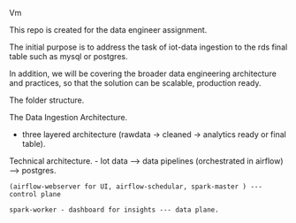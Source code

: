 Vm

This repo is created for the data engineer assignment.

 The initial purpose is to address the task of iot-data ingestion to the rds final table such as mysql or postgres.
 
 In addition, we will be covering the broader data engineering architecture and practices, so that the solution can be scalable, production ready. 

 The folder structure.


 The Data Ingestion Architecture.
  - three layered architecture (rawdata -> cleaned -> analytics ready or final table).

Technical architecture.
    - Iot data --> data pipelines (orchestrated in airflow) --> postgres.

    (airflow-webserver for UI, airflow-schedular, spark-master ) --- control plane 
    
    spark-worker - dashboard for insights --- data plane.